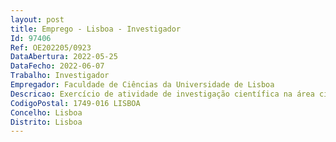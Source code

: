 ```yaml
--- 
layout: post
title: Emprego - Lisboa - Investigador
Id: 97406
Ref: OE202205/0923
DataAbertura: 2022-05-25
DataFecho: 2022-06-07
Trabalho: Investigador
Empregador: Faculdade de Ciências da Universidade de Lisboa
Descricao: Exercício de atividade de investigação científica na área científica de Ciências da Terra, em regime de contrato de trabalho em funções públicas a termo resolutivo certo, pelo prazo de três anos, no âmbito do Concurso Estímulo ao Emprego Científico Institucional   2ª Edição.
CodigoPostal: 1749-016 LISBOA
Concelho: Lisboa
Distrito: Lisboa
--- 
```

